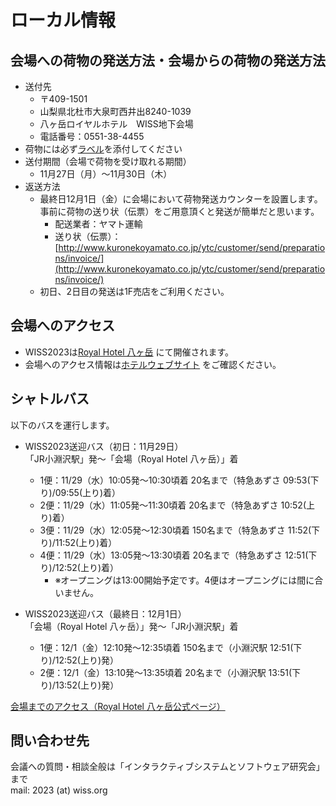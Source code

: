 # ローカル情報

## 会場への荷物の発送方法・会場からの荷物の発送方法
- 送付先
  - 〒409-1501  
  - 山梨県北杜市大泉町西井出8240-1039
  - 八ヶ岳ロイヤルホテル　WISS地下会場
  - 電話番号：0551-38-4455
- 荷物には必ず[ラベル](./downloads/wiss_label.pdf)を添付してください
- 送付期間（会場で荷物を受け取れる期間）
	- 11月27日（月）～11月30日（木）
- 返送方法
	- 最終日12月1日（金）に会場において荷物発送カウンターを設置します。事前に荷物の送り状（伝票）をご用意頂くと発送が簡単だと思います。
		- 配送業者：ヤマト運輸
		- 送り状（伝票）： [http://www.kuronekoyamato.co.jp/ytc/customer/send/preparations/invoice/](http://www.kuronekoyamato.co.jp/ytc/customer/send/preparations/invoice/)
	- 初日、2日目の発送は1F売店をご利用ください。


## 会場へのアクセス
- WISS2023は[Royal Hotel 八ヶ岳](http://www.daiwaresort.jp/yatsugadake/) にて開催されます。
- 会場へのアクセス情報は[ホテルウェブサイト](http://www.daiwaresort.jp/yatsugadake/access/index.html) をご確認ください。

## シャトルバス
以下のバスを運行します。

- WISS2023送迎バス（初日：11月29日）<br>
「JR小淵沢駅」発～「会場（Royal Hotel 八ヶ岳）」着
	- 1便：11/29（水）10:05発～10:30頃着 20名まで（特急あずさ 09:53(下り)/09:55(上り)着）
	- 2便：11/29（水）11:05発～11:30頃着 20名まで（特急あずさ 10:52(上り)着）
	- 3便：11/29（水）12:05発～12:30頃着 150名まで（特急あずさ 11:52(下り)/11:52(上り)着）
	- 4便：11/29（水）13:05発～13:30頃着 20名まで（特急あずさ 12:51(下り)/12:52(上り)着）
		- ※オープニングは13:00開始予定です。4便はオープニングには間に合いません。

- WISS2023送迎バス（最終日：12月1日）<br>
「会場（Royal Hotel 八ヶ岳）」発～「JR小淵沢駅」着
	- 1便：12/1（金）12:10発～12:35頃着 150名まで（小淵沢駅 12:51(下り)/12:52(上り)発）
	- 2便：12/1（金）13:10発～13:35頃着 20名まで（小淵沢駅 13:51(下り)/13:52(上り)発）

[会場までのアクセス（Royal Hotel 八ヶ岳公式ページ）](https://www.daiwaresort.jp/yatsugadake/access/index.html)<br>

## 問い合わせ先
会議への質問・相談全般は「インタラクティブシステムとソフトウェア研究会」まで<br>
mail: 2023 (at) wiss.org
